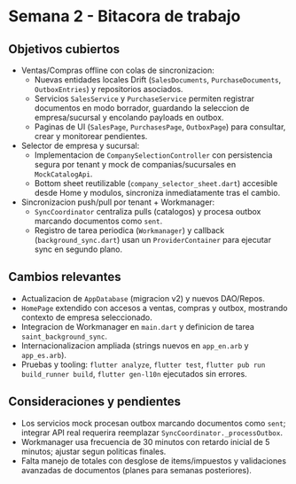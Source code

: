 ﻿# Semana 2 - Bitacora de trabajo

## Objetivos cubiertos
- Ventas/Compras offline con colas de sincronizacion:
  - Nuevas entidades locales Drift (`SalesDocuments`, `PurchaseDocuments`, `OutboxEntries`) y repositorios asociados.
  - Servicios `SalesService` y `PurchaseService` permiten registrar documentos en modo borrador, guardando la seleccion de empresa/sucursal y encolando payloads en outbox.
  - Paginas de UI (`SalesPage`, `PurchasesPage`, `OutboxPage`) para consultar, crear y monitorear pendientes.
- Selector de empresa y sucursal:
  - Implementacion de `CompanySelectionController` con persistencia segura por tenant y mock de companias/sucursales en `MockCatalogApi`.
  - Bottom sheet reutilizable (`company_selector_sheet.dart`) accesible desde Home y modulos, sincroniza inmediatamente tras el cambio.
- Sincronizacion push/pull por tenant + Workmanager:
  - `SyncCoordinator` centraliza pulls (catalogos) y procesa outbox marcando documentos como `sent`.
  - Registro de tarea periodica (`Workmanager`) y callback (`background_sync.dart`) usan un `ProviderContainer` para ejecutar sync en segundo plano.

## Cambios relevantes

- Actualizacion de `AppDatabase` (migracion v2) y nuevos DAO/Repos.
- `HomePage` extendido con accesos a ventas, compras y outbox, mostrando contexto de empresa seleccionado.
- Integracion de Workmanager en `main.dart` y definicion de tarea `saint_background_sync`.
- Internacionalizacion ampliada (strings nuevos en `app_en.arb` y `app_es.arb`).
- Pruebas y tooling: `flutter analyze`, `flutter test`, `flutter pub run build_runner build`, `flutter gen-l10n` ejecutados sin errores.

## Consideraciones y pendientes
- Los servicios mock procesan outbox marcando documentos como `sent`; integrar API real requerira reemplazar `SyncCoordinator._processOutbox`.
- Workmanager usa frecuencia de 30 minutos con retardo inicial de 5 minutos; ajustar segun politicas finales.
- Falta manejo de totales con desglose de items/impuestos y validaciones avanzadas de documentos (planes para semanas posteriores).

